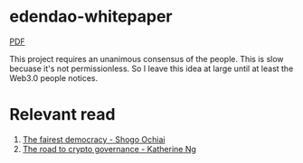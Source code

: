 # edendao-whitepaper

[PDF](https://github.com/shogochiai/edendao-whitepaper/blob/main/whitepaper.pdf)

This project requires an unanimous consensus of the people.
This is slow becuase it's not permissionless.
So I leave this idea at large until at least the Web3.0 people notices.

# Relevant read
1. [The fairest democracy - Shogo Ochiai](https://www.youtube.com/watch?v=oJJKL8VDsBM)
2. [The road to crypto governance - Katherine Ng](https://kathyjah.substack.com/p/the-road-to-crypto-governance)
